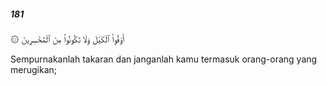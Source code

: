 ##### 181

<span class="ayah">۞ أَوْفُوا۟ ٱلْكَيْلَ وَلَا تَكُونُوا۟ مِنَ ٱلْمُخْسِرِينَ</span>

<span class="ayah_translation">Sempurnakanlah takaran dan janganlah kamu termasuk orang-orang yang merugikan;</span>
